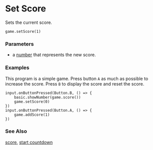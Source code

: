 # Set Score

Sets the current score.

```sig
game.setScore(1)
```

### Parameters

* a [number](/reference/types/number) that represents the new score.

### Examples

This program is a simple game. Press button `A` as much as possible to increase the score. Press `B` to display the score and reset the score.

```blocks
input.onButtonPressed(Button.B, () => {
    basic.showNumber(game.score())
    game.setScore(0)
})
input.onButtonPressed(Button.A, () => {
    game.addScore(1)
})
```

### See Also

[score](/reference/game/score), [start countdown](/reference/game/start-countdown)